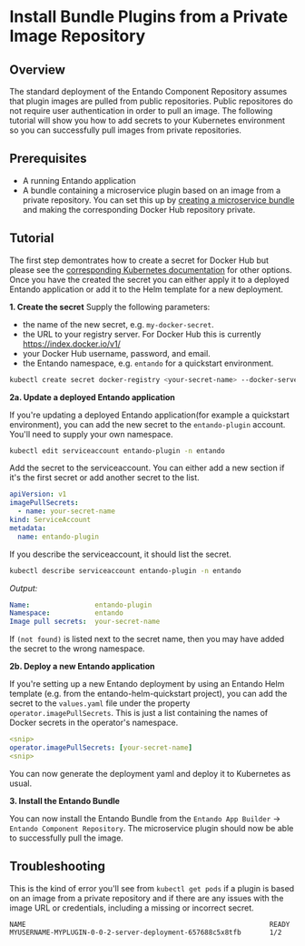 # Install Bundle Plugins from a Private Image Repository

## Overview
The standard deployment of the Entando Component Repository assumes that plugin images are pulled from public repositories. Public repositores do not require user authentication in order to pull an image. The following tutorial will show you how to add secrets to your Kubernetes environment so you can successfully pull images from private repositories.

## Prerequisites
* A running Entando application
* A bundle containing a microservice plugin based on an image from a private repository. You can set this up by [creating a microservice bundle](../backend-developers/generate-microservices-and-micro-frontends.md) and making the corresponding Docker Hub repository private.

## Tutorial
The first step demontrates how to create a secret for Docker Hub but please see the [corresponding Kubernetes documentation](https://kubernetes.io/docs/tasks/configure-pod-container/pull-image-private-registry) for other options. Once you have the created the secret you can either apply it to a deployed Entando application or add it to the Helm template for a new deployment.

**1. Create the secret**
Supply the following parameters:
* the name of the new secret, e.g. `my-docker-secret`.
* the URL to your registry server. For Docker Hub this is currently <https://index.docker.io/v1/>
* your Docker Hub username, password, and email.
* the Entando namespace, e.g. `entando` for a quickstart environment.

``` sh
kubectl create secret docker-registry <your-secret-name> --docker-server=<your-registry-server> --docker-username=<your-name> --docker-password=<your-pword> --docker-email=<your-email> -n entando
```

**2a. Update a deployed Entando application**

If you're updating a deployed Entando application(for example a quickstart environment), you can add the new secret to the `entando-plugin` account. You'll need to supply your own namespace.

``` sh
kubectl edit serviceaccount entando-plugin -n entando
```

Add the secret to the serviceaccount. You can either add a new section if it's the first secret or add another secret to the list.
``` yaml
apiVersion: v1
imagePullSecrets:
  - name: your-secret-name
kind: ServiceAccount
metadata:
  name: entando-plugin
```

If you describe the serviceaccount, it should list the secret.
```sh
kubectl describe serviceaccount entando-plugin -n entando
```
_Output:_
```yaml
Name:                entando-plugin
Namespace:           entando
Image pull secrets:  your-secret-name
```
If `(not found)` is listed next to the secret name, then you may have added the secret to the wrong namespace.

**2b. Deploy a new Entando application**

If you're setting up a new Entando deployment by using an Entando Helm template (e.g. from the entando-helm-quickstart project), you can add the secret to the `values.yaml` file under the property `operator.imagePullSecrets`. This is just a list containing the names of Docker secrets in the operator's namespace.

``` yaml
<snip>
operator.imagePullSecrets: [your-secret-name]
<snip>
```

You can now generate the deployment yaml and deploy it to Kubernetes as usual.

**3. Install the Entando Bundle**

 You can now install the Entando Bundle from the `Entando App Builder` → `Entando Component Repository`. The microservice plugin should now be able to successfully pull the image.

## Troubleshooting
This is the kind of error you'll see from `kubectl get pods` if a plugin is based on an image from a private repository and if there are any issues with the image URL or credentials, including a missing or incorrect secret.
```sh
NAME                                                            READY   STATUS         
MYUSERNAME-MYPLUGIN-0-0-2-server-deployment-657688c5x8tfb       1/2     ErrImagePull
```
